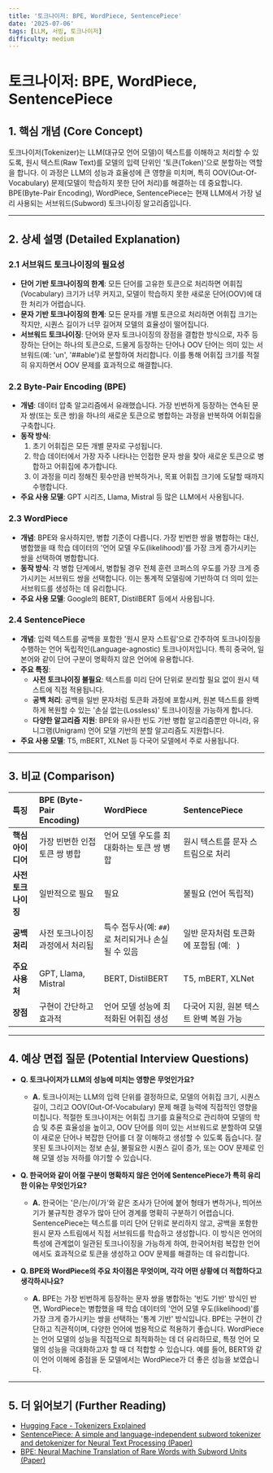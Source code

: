 ```yaml
---
title: '토크나이저: BPE, WordPiece, SentencePiece'
date: '2025-07-06'
tags: [LLM, 서빙, 토크나이저]
difficulty: medium
---
```


# 토크나이저: BPE, WordPiece, SentencePiece

## 1. 핵심 개념 (Core Concept)

토크나이저(Tokenizer)는 LLM(대규모 언어 모델)이 텍스트를 이해하고 처리할 수 있도록, 원시 텍스트(Raw Text)를 모델의 입력 단위인 '토큰(Token)'으로 분할하는 역할을 합니다. 이 과정은 LLM의 성능과 효율성에 큰 영향을 미치며, 특히 OOV(Out-Of-Vocabulary) 문제(모델이 학습하지 못한 단어 처리)를 해결하는 데 중요합니다. BPE(Byte-Pair Encoding), WordPiece, SentencePiece는 현재 LLM에서 가장 널리 사용되는 서브워드(Subword) 토크나이징 알고리즘입니다.

______________________________________________________________________

## 2. 상세 설명 (Detailed Explanation)

### 2.1 서브워드 토크나이징의 필요성

- **단어 기반 토크나이징의 한계**: 모든 단어를 고유한 토큰으로 처리하면 어휘집(Vocabulary) 크기가 너무 커지고, 모델이 학습하지 못한 새로운 단어(OOV)에 대한 처리가 어렵습니다.
- **문자 기반 토크나이징의 한계**: 모든 문자를 개별 토큰으로 처리하면 어휘집 크기는 작지만, 시퀀스 길이가 너무 길어져 모델의 효율성이 떨어집니다.
- **서브워드 토크나이징**: 단어와 문자 토크나이징의 장점을 결합한 방식으로, 자주 등장하는 단어는 하나의 토큰으로, 드물게 등장하는 단어나 OOV 단어는 의미 있는 서브워드(예: 'un', '##able')로 분할하여 처리합니다. 이를 통해 어휘집 크기를 적절히 유지하면서 OOV 문제를 효과적으로 해결합니다.

### 2.2 Byte-Pair Encoding (BPE)

- **개념**: 데이터 압축 알고리즘에서 유래했습니다. 가장 빈번하게 등장하는 연속된 문자 쌍(또는 토큰 쌍)을 하나의 새로운 토큰으로 병합하는 과정을 반복하여 어휘집을 구축합니다.
- **동작 방식**:
  1. 초기 어휘집은 모든 개별 문자로 구성됩니다.
  1. 학습 데이터에서 가장 자주 나타나는 인접한 문자 쌍을 찾아 새로운 토큰으로 병합하고 어휘집에 추가합니다.
  1. 이 과정을 미리 정해진 횟수만큼 반복하거나, 목표 어휘집 크기에 도달할 때까지 수행합니다.
- **주요 사용 모델**: GPT 시리즈, Llama, Mistral 등 많은 LLM에서 사용됩니다.

### 2.3 WordPiece

- **개념**: BPE와 유사하지만, 병합 기준이 다릅니다. 가장 빈번한 쌍을 병합하는 대신, 병합했을 때 학습 데이터의 '언어 모델 우도(likelihood)'를 가장 크게 증가시키는 쌍을 선택하여 병합합니다.
- **동작 방식**: 각 병합 단계에서, 병합될 경우 전체 훈련 코퍼스의 우도를 가장 크게 증가시키는 서브워드 쌍을 선택합니다. 이는 통계적 모델링에 기반하여 더 의미 있는 서브워드를 생성하는 데 유리합니다.
- **주요 사용 모델**: Google의 BERT, DistilBERT 등에서 사용됩니다.

### 2.4 SentencePiece

- **개념**: 입력 텍스트를 공백을 포함한 '원시 문자 스트림'으로 간주하여 토크나이징을 수행하는 언어 독립적인(Language-agnostic) 토크나이저입니다. 특히 중국어, 일본어와 같이 단어 구분이 명확하지 않은 언어에 유용합니다.
- **주요 특징**:
  - **사전 토크나이징 불필요**: 텍스트를 미리 단어 단위로 분리할 필요 없이 원시 텍스트에 직접 적용됩니다.
  - **공백 처리**: 공백을 일반 문자처럼 토큰화 과정에 포함시켜, 원본 텍스트를 완벽하게 복원할 수 있는 '손실 없는(Lossless)' 토크나이징을 가능하게 합니다.
  - **다양한 알고리즘 지원**: BPE와 유사한 빈도 기반 병합 알고리즘뿐만 아니라, 유니그램(Unigram) 언어 모델 기반의 분할 알고리즘도 지원합니다.
- **주요 사용 모델**: T5, mBERT, XLNet 등 다국어 모델에서 주로 사용됩니다.

______________________________________________________________________

## 3. 비교 (Comparison)

| 특징                | BPE (Byte-Pair Encoding)        | WordPiece                                         | SentencePiece                           |
| :------------------ | :------------------------------ | :------------------------------------------------ | :-------------------------------------- |
| **핵심 아이디어**   | 가장 빈번한 인접 토큰 쌍 병합   | 언어 모델 우도를 최대화하는 토큰 쌍 병합          | 원시 텍스트를 문자 스트림으로 처리      |
| **사전 토크나이징** | 일반적으로 필요                 | 필요                                              | 불필요 (언어 독립적)                    |
| **공백 처리**       | 사전 토크나이징 과정에서 처리됨 | 특수 접두사(예: `##`)로 처리되거나 손실될 수 있음 | 일반 문자처럼 토큰화에 포함됨 (예: ` `) |
| **주요 사용처**     | GPT, Llama, Mistral             | BERT, DistilBERT                                  | T5, mBERT, XLNet                        |
| **장점**            | 구현이 간단하고 효과적          | 언어 모델 성능에 최적화된 어휘집 생성             | 다국어 지원, 원본 텍스트 완벽 복원 가능 |

______________________________________________________________________

## 4. 예상 면접 질문 (Potential Interview Questions)

- **Q. 토크나이저가 LLM의 성능에 미치는 영향은 무엇인가요?**

  - **A.** 토크나이저는 LLM의 입력 단위를 결정하므로, 모델의 어휘집 크기, 시퀀스 길이, 그리고 OOV(Out-Of-Vocabulary) 문제 해결 능력에 직접적인 영향을 미칩니다. 적절한 토크나이저는 어휘집 크기를 효율적으로 관리하여 모델의 학습 및 추론 효율성을 높이고, OOV 단어를 의미 있는 서브워드로 분할하여 모델이 새로운 단어나 복잡한 단어를 더 잘 이해하고 생성할 수 있도록 돕습니다. 잘못된 토크나이저는 정보 손실, 불필요한 시퀀스 길이 증가, 또는 OOV 문제로 인해 모델 성능 저하를 야기할 수 있습니다.

- **Q. 한국어와 같이 어절 구분이 명확하지 않은 언어에 SentencePiece가 특히 유리한 이유는 무엇인가요?**

  - **A.** 한국어는 '은/는/이/가'와 같은 조사가 단어에 붙어 형태가 변하거나, 띄어쓰기가 불규칙한 경우가 많아 단어 경계를 명확히 구분하기 어렵습니다. SentencePiece는 텍스트를 미리 단어 단위로 분리하지 않고, 공백을 포함한 원시 문자 스트림에서 직접 서브워드를 학습하고 생성합니다. 이 방식은 언어의 특성에 관계없이 일관된 토크나이징을 가능하게 하여, 한국어처럼 복잡한 언어에서도 효과적으로 토큰을 생성하고 OOV 문제를 해결하는 데 유리합니다.

- **Q. BPE와 WordPiece의 주요 차이점은 무엇이며, 각각 어떤 상황에 더 적합하다고 생각하시나요?**

  - **A.** BPE는 가장 빈번하게 등장하는 문자 쌍을 병합하는 '빈도 기반' 방식인 반면, WordPiece는 병합했을 때 학습 데이터의 '언어 모델 우도(likelihood)'를 가장 크게 증가시키는 쌍을 선택하는 '통계 기반' 방식입니다. BPE는 구현이 간단하고 직관적이며, 다양한 언어에 범용적으로 적용하기 좋습니다. WordPiece는 언어 모델의 성능을 직접적으로 최적화하는 데 더 유리하므로, 특정 언어 모델의 성능을 극대화하고자 할 때 더 적합할 수 있습니다. 예를 들어, BERT와 같이 언어 이해에 중점을 둔 모델에서는 WordPiece가 더 좋은 성능을 보였습니다.

______________________________________________________________________

## 5. 더 읽어보기 (Further Reading)

- [Hugging Face - Tokenizers Explained](https://huggingface.co/docs/transformers/tokenizer_summary)
- [SentencePiece: A simple and language-independent subword tokenizer and detokenizer for Neural Text Processing (Paper)](https://arxiv.org/abs/1808.07012)
- [BPE: Neural Machine Translation of Rare Words with Subword Units (Paper)](https://arxiv.org/abs/1508.07909)
